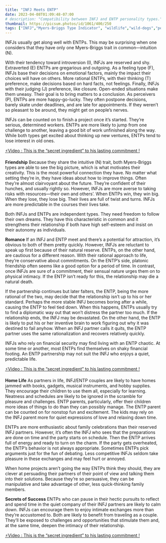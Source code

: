 ```yaml
---
title: "INFJ Meets ENTP"
date: 2023-04-08T01:09:48-07:00
# description: "Compatibility between INFJ and ENTP personality types."
thumbnail: https://picsum.photos/id/1061/400/250
tags: ["INFJ","Myers-Briggs Type Indicator", "wildlife","wild-dogs","pets","animal-welfare"]
---
```



<!-- This is **bold** text, and this is *emphasized* text.
![infp_injf table](/infp_injf-table.jpg)
Visit the [Hugo](https://gohugo.io) website! -->

<!-- https://beaconstreetusa.com/wp/infj-meets-entp/ -->

INFJs usually get along well with ENTPs. This may be surprising when one considers that they have only one Myers-Briggs trait in common—intuition (N).

With their tendency toward introversion (I), INFJs are reserved and shy. Extraverted (E) ENTPs are gregarious and outgoing. As a feeling type (F), INFJs base their decisions on emotional factors, mainly the impact their choices will have on others. More rational ENTPs, with their thinking (T) preference, make decisions based on hard facts, not feelings. Finally, INFJs with their judging (J) preference, like closure. Open-ended situations make them uneasy. Their goal is to bring matters to a conclusion. As perceivers (P), ENTPs are more happy-go-lucky. They often postpone decisions, barely skate under deadlines, and are late for appointments. If they weren’t so pleasant to be around, they might get on people’s nerves.

INFJs can be counted on to finish a project once it’s started. They’re serious, determined workers. ENTPs are more likely to jump from one challenge to another, leaving a good bit of work unfinished along the way. While both types get excited about thinking up new ventures, ENTPs tend to lose interest in old ones.

<p><a id="aflink" href="https://hop.clickbank.net/?affiliate=klayu&vendor=hissecret&lp=0" class="one" target="_blank" title="⚡Video : This is the “secret ingredient” to his lasting commitment !">⚡Video : This is the “secret ingredient” to his lasting commitment !</a></p>

**Friendship**
Because they share the intuitive (N) trait, both Myers-Briggs types are able to see the big picture, which is what motivates their creativity. This is the most powerful connection they have. No matter what setting they’re in, they have ideas about how to improve things. Often they’re almost clairvoyant about the future. They’re confident of their hunches, and usually rightly so. However, INFJs are more averse to taking risks with resources—their own and others’. When ENTPs win, they win big. When they lose, they lose big. Their lives are full of twist and turns. INFJs are more predictable in the courses their lives take.

Both INFJs and ENTPs are independent types. They need freedom to follow their own dreams. They have this characteristic in common and it strengthens their relationship if both have high self-esteem and insist on their autonomy as individuals.

**Romance**
If an INFJ and ENTP meet and there’s a potential for attraction, it’s obvious to both of them pretty quickly. However, INFJs are reluctant to speak up first because of their natural reserve. ENTPs, on the other hand, are cautious for a different reason. With their rational approach to life, they’re conservative about commitments. On the ENTP’s side, platonic friendship often seems like a good option for a period of time. In contrast, once INFJs are sure of a commitment, their sensual nature urges them on to physical intimacy. If the ENTP isn’t ready for this, the relationship may die a natural death.

If the partnership continues but later falters, the ENTP, being the more rational of the two, may decide that the relationship isn’t up to his or her standard. Perhaps the more stable INFJ becomes boring after a while, causing the ENTP to feel tied down. When this happens, ENTPs usually try to find a diplomatic way out that won’t distress the partner too much. If the relationship ends, the INFJ may be devastated. On the other hand, the ENTP is likely to put his or her inventive brain to work figuring out why it was destined to fail anyhow. When an INFJ partner calls it quits, the ENTP partner uses the same rationalization and recovers relatively quickly.

INFJs who rely on financial security may find living with an ENTP chaotic. At some time or another, most ENTPs find themselves on shaky financial footing. An ENTP partnership may not suit the INFJ who enjoys a quiet, predictable life.

<p><a id="aflink" href="https://hop.clickbank.net/?affiliate=klayu&vendor=hissecret&lp=0" class="one" target="_blank" title="⚡Video : This is the “secret ingredient” to his lasting commitment !">⚡Video : This is the “secret ingredient” to his lasting commitment !</a></p>

**Home Life**
As partners in life, INFJ/ENTP couples are likely to have homes jammed with books, gadgets, musical instruments, and hobby supplies. They encourage their children to use them all, especially for learning. Neatness and schedules are likely to be ignored in the scramble for pleasure and challenges. ENTP parents, particularly, offer their children more ideas of things to do than they can possibly manage. The ENTP parent can be counted on for nonstop fun and excitement. The kids may rely on the INFJ parent more for quiet expressions of love and relaxing down time.

ENTPs are more enthusiastic about family celebrations than their reserved INFJ partners. However, it’s often the INFJ who sees that the preparations are done on time and the party starts on schedule. Then the ENTP arrives full of energy and ready to turn on the charm. If the party gets overheated, the ENTP’s behavior is not always appropriate. Sometimes ENTPs pick arguments just for the fun of debating. Less competitive INFJs seldom take pleasure in these exchanges and may feel hurt or annoyed.

When home projects aren’t going the way ENTPs think they should, they are clever at persuading their partners of their point of view and talking them into their solutions. Because they’re so persuasive, they can be manipulative and take advantage of other, less quick-thinking family members.

**Secrets of Success**
ENTPs who can pause in their hectic pursuits to reflect and spend time in the quiet company of their INFJ partners are likely to calm down. INFJs can encourage them to enjoy intimate exchanges more than they’re accustomed to. Both are likely to benefit from traveling as a couple. They’ll be exposed to challenges and opportunities that stimulate them and, at the same time, deepen the intimacy of their relationship.

<p><a id="aflink" href="https://hop.clickbank.net/?affiliate=klayu&vendor=hissecret&lp=0" class="one" target="_blank" title="⚡Video : This is the “secret ingredient” to his lasting commitment !">⚡Video : This is the “secret ingredient” to his lasting commitment !</a></p>